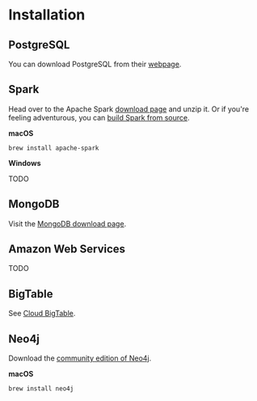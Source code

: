 Installation
============

PostgreSQL
----------

You can download PostgreSQL from their [webpage][psql].

[psql]: https://www.postgresql.org

Spark
-----

Head over to the Apache Spark [download page][dl-spark] and unzip it. Or if
you're feeling adventurous, you can [build Spark from source][sparksource].

**macOS**

```shell
brew install apache-spark
```

**Windows**

TODO

[dl-spark]: http://spark.apache.org/downloads.html
[sparksource]: http://spark.apache.org/docs/latest/building-spark.html

MongoDB
-------

Visit the [MongoDB download page][dl-mongodb].

[dl-mongodb]: https://www.mongodb.com/download-center

Amazon Web Services
-------------------

TODO

BigTable
--------

See [Cloud BigTable][bigtable].

[bigtable]: https://cloud.google.com/bigtable/

Neo4j
-----

Download the [community edition of Neo4j][dl-neo4j].

[dl-neo4j]: https://neo4j.com/download/community-edition/

**macOS**

```shell
brew install neo4j
```
